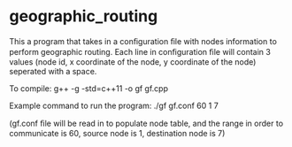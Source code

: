 # geographic_routing
This a program that takes in a conﬁguration ﬁle with nodes information to perform geographic routing. Each line in conﬁguration ﬁle will contain 3 values (node id, x coordinate of the node, y coordinate of the node) seperated with a space.

To compile: g++ -g -std=c++11 -o gf gf.cpp 

Example command to run the program: ./gf gf.conf 60 1 7 

(gf.conf ﬁle will be read in to populate node table, and the range in order to communicate is 60, source node is 1, destination node is 7)
